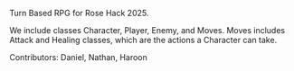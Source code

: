 Turn Based RPG for Rose Hack 2025.

We include classes Character, Player, Enemy, and Moves. Moves includes Attack and Healing classes, which are the actions a Character can take.

Contributors: Daniel, Nathan, Haroon

